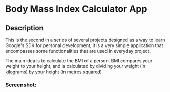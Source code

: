 # Body Mass Index Calculator App

## Description

This is the second in a series of several projects designed as a way to learn Google's SDK for personal development, it is a very simple application that encompasses some functionalities that are used in everyday project.

The main idea is to calculate the BMI of a person. 
BMI compares your weight to your height, and is calculated by dividing your weight (in kilograms) by your height (in metres squared)


### Screenshot:

